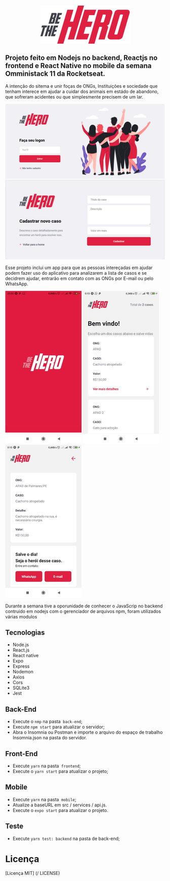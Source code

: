 

<p align="center">
  <img src="mobile/src/assets/logo@3x.png" />
</p>

## Projeto feito em Nodejs no backend, Reactjs no frontend e React Native no mobile da semana Omministack 11 da Rocketseat.

A intenção do sitema e unir foças de ONGs, Instituições e sociedade que tenham interece em ajudar a cuidar dos animais em estádo de abandono, que sofreram acidentes ou que simplesmente precisem de um lar. 

<p align='center'>
  <img src='screenshot/login.png'>
  <img src='screenshot/cadastro.png'>
</p>  

Esse projeto inclui um app para que as pessoas intereçadas em ajudar podem fazer uso do aplicativo para analizarem a lista de 
casos e se decidrem ajudar, entrarão em contato com as ONGs por E-mail ou pelo WhatsApp.

<p align='left'>
  <img src='screenshot/appinicio.png'/> 

  <img src='screenshot/applista.png'/> 

  <img src='screenshot/appdetalhes.png'/>
</p>



Durante a semana tive a oporunidade de conhecer o JavaScrip no backend contruido em nodejs com o gerenciador de arquivos npm, 
foram utilizados várias modulos

## Tecnologias

- Node.js
- React.js
- React native
- Expo
- Express
- Nodemon
- Axios
- Cors
- SQLite3
- Jest

## Back-End

- Execute o `nmp` na pasta` back-end`;
- Execute `npm start` para atualizar o servidor;
- Abra o Insomnia ou Postman e importe o arquivo do espaço de trabalho Insomnia.json na pasta do servidor.

## Front-End

- Execute `yarn` na pasta` frontend`;
- Execute o `yarn start` para atualizar o projeto;

## Mobile

- Execute `yarn` na pasta` mobile`;
- Atualize a baseURL em src / services / api.js.
- Execute o `expo start` para atualizar o projeto.

## Teste

- Execute `yarn test: backend` na pasta de back-end;

# Licença
[Licença MIT] (/ LICENSE)
